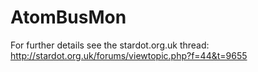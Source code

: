 # AtomBusMon

For further details see the stardot.org.uk thread:
http://stardot.org.uk/forums/viewtopic.php?f=44&t=9655
